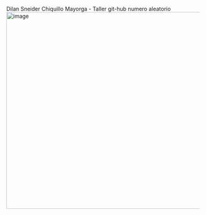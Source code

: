 Dilan Sneider Chiquillo Mayorga - Taller git-hub numero aleatorio
<img width="632" height="514" alt="image" src="https://github.com/user-attachments/assets/574dc242-48d0-4c41-825d-55838e785bfb" />
